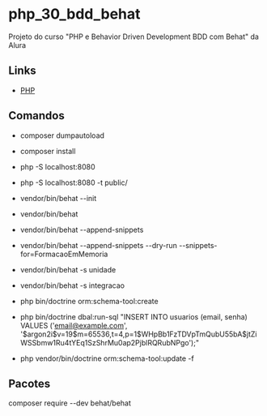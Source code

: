 # php_30_bdd_behat

Projeto do curso "PHP e Behavior Driven Development BDD com Behat" da Alura

## Links

- [PHP](https://www.php.net/)

## Comandos

- composer dumpautoload
- composer install
- php -S localhost:8080
- php -S localhost:8080 -t public/
- vendor/bin/behat --init
- vendor/bin/behat
- vendor/bin/behat --append-snippets
- vendor/bin/behat --append-snippets --dry-run --snippets-for=FormacaoEmMemoria
- vendor/bin/behat -s unidade
- vendor/bin/behat -s integracao

- php bin/doctrine orm:schema-tool:create
- php bin/doctrine dbal:run-sql "INSERT INTO usuarios (email, senha) VALUES ('email@example.com', '\$argon2i\$v=19\$m=65536,t=4,p=1\$WHpBb1FzTDVpTmQubU55bA\$jtZiWSSbmw1Ru4tYEq1SzShrMu0ap2PjblRQRubNPgo');"
- php vendor/bin/doctrine orm:schema-tool:update -f

## Pacotes

composer require --dev behat/behat
